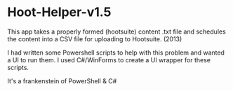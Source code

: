 # Hoot-Helper-v1.5
This app takes a properly formed (hootsuite) content .txt file and schedules the content into a CSV file for uploading to Hootsuite. (2013)

I had written some Powershell scripts to help with this problem and wanted a UI to run them. 
I used C#/WinForms to create a UI wrapper for these scripts.

It's a frankenstein of PowerShell & C#
